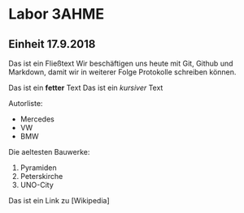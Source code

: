 # Labor 3AHME
## Einheit 17.9.2018
Das ist ein Fließtext
Wir beschäftigen uns heute mit Git, Github und Markdown,
damit wir in weiterer Folge Protokolle schreiben können.

Das ist ein **fetter** Text
Das ist ein *kursiver* Text

Autorliste:
* Mercedes
* VW
* BMW

Die aeltesten Bauwerke:
1. Pyramiden
1. Peterskirche 
1. UNO-City

Das ist ein Link zu [Wikipedia] 

